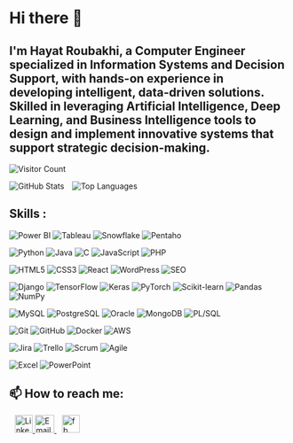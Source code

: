# Hi there 👋

## I'm Hayat Roubakhi, a Computer Engineer specialized in Information Systems and Decision Support, with hands-on experience in developing intelligent, data-driven solutions. Skilled in leveraging Artificial Intelligence, Deep Learning, and Business Intelligence tools to design and implement innovative systems that support strategic decision-making.
![Visitor Count](https://visitor-badge.laobi.icu/badge?page_id=hayatvhyr.profile)
<p>
  <img src="https://github-readme-stats.vercel.app/api?username=hayatvyhr&show_icons=true&theme=tokyonight" alt="GitHub Stats" style="display:inline-block; margin-right: 10px;" />
  <img src="https://github-readme-stats.vercel.app/api/top-langs/?username=hayatvyhr&layout=compact&theme=tokyonight" alt="Top Languages" style="display:inline-block;" />
</p>




## Skills :
<!-- Data & BI -->
![Power BI](https://img.shields.io/badge/Power%20BI-F2C811?style=for-the-badge&logo=powerbi&logoColor=black)
![Tableau](https://img.shields.io/badge/Tableau-E97627?style=for-the-badge&logo=Tableau&logoColor=white)
![Snowflake](https://img.shields.io/badge/Snowflake-29B5E8?style=for-the-badge&logo=snowflake&logoColor=white)
![Pentaho](https://img.shields.io/badge/Spoon(Pentaho)-F47C00?style=for-the-badge)
<!-- Programming Languages -->
![Python](https://img.shields.io/badge/python-%2399aab5?style=for-the-badge&logo=python)
![Java](https://img.shields.io/badge/java-blue?style=for-the-badge&logo=java)
![C](https://img.shields.io/badge/C-00599C?style=for-the-badge&logo=c&logoColor=white)
![JavaScript](https://img.shields.io/badge/javascript-%23F7DF1E?style=for-the-badge&logo=javascript&logoColor=black)
![PHP](https://img.shields.io/badge/php-black?style=for-the-badge&logo=php)

<!-- Web & CMS -->
![HTML5](https://img.shields.io/badge/html-%23d9534f?style=for-the-badge&logo=html5&logoColor=black)
![CSS3](https://img.shields.io/badge/css-%231572B6?style=for-the-badge&logo=css3&logoColor=black)
![React](https://img.shields.io/badge/react-blue?style=for-the-badge&logo=react)
![WordPress](https://img.shields.io/badge/wordpress-%2321759B?style=for-the-badge&logo=wordpress&logoColor=white)
![SEO](https://img.shields.io/badge/SEO-%2399aab5?style=for-the-badge)

<!-- Frameworks & Libraries -->
![Django](https://img.shields.io/badge/Django-092E20?style=for-the-badge&logo=django&logoColor=green)
![TensorFlow](https://img.shields.io/badge/TensorFlow-FF6F00?style=for-the-badge&logo=TensorFlow&logoColor=white)
![Keras](https://img.shields.io/badge/Keras-D00000?style=for-the-badge&logo=keras&logoColor=white)
![PyTorch](https://img.shields.io/badge/PyTorch-EE4C2C?style=for-the-badge&logo=PyTorch&logoColor=white)
![Scikit-learn](https://img.shields.io/badge/Scikit--learn-F7931E?style=for-the-badge&logo=scikit-learn&logoColor=black)
![Pandas](https://img.shields.io/badge/Pandas-150458?style=for-the-badge&logo=pandas&logoColor=white)
![NumPy](https://img.shields.io/badge/NumPy-013243?style=for-the-badge&logo=numpy&logoColor=white)

<!-- Databases -->
![MySQL](https://img.shields.io/badge/mysql-%234479A1?style=for-the-badge&logo=mysql&logoColor=black)
![PostgreSQL](https://img.shields.io/badge/PostgreSQL-316192?style=for-the-badge&logo=postgresql&logoColor=white)
![Oracle](https://img.shields.io/badge/OracleDB-%23F80000?style=for-the-badge&logo=oracle&logoColor=white)
![MongoDB](https://img.shields.io/badge/mongodb-%2347A248?style=for-the-badge&logo=mongodb&logoColor=black)
![PL/SQL](https://img.shields.io/badge/PLSQL-ff5733?style=for-the-badge)


<!-- DevOps / Tools -->
![Git](https://img.shields.io/badge/GIT-E44C30?style=for-the-badge&logo=git&logoColor=white)
![GitHub](https://img.shields.io/badge/GitHub-181717?style=for-the-badge&logo=github&logoColor=white)
![Docker](https://img.shields.io/badge/Docker-2496ED?style=for-the-badge&logo=docker&logoColor=white)
![AWS](https://img.shields.io/badge/AWS-232F3E?style=for-the-badge&logo=amazonaws&logoColor=white)

<!-- Management / Methodology -->
![Jira](https://img.shields.io/badge/Jira-0052CC?style=for-the-badge&logo=jira&logoColor=white)
![Trello](https://img.shields.io/badge/Trello-0052CC?style=for-the-badge&logo=trello&logoColor=white)
![Scrum](https://img.shields.io/badge/Scrum-6DB33F?style=for-the-badge)
![Agile](https://img.shields.io/badge/Agile-%230055cc?style=for-the-badge)

<!-- Office -->
![Excel](https://img.shields.io/badge/Microsoft_Excel-217346?style=for-the-badge&logo=microsoft-excel&logoColor=white)
![PowerPoint](https://img.shields.io/badge/Microsoft_PowerPoint-B7472A?style=for-the-badge&logo=microsoft-powerpoint&logoColor=white)










## 📫 How to reach me:


<div>
  <a href="https://www.linkedin.com/in/hayat-roubakhi-97ba051b3/" style="margin-left: 10px;">
    <img src="https://upload.wikimedia.org/wikipedia/commons/c/ca/LinkedIn_logo_initials.png" alt="LinkedIn" style="width: 32px; height: 32px;">
  </a>
  <a href="mailto:hayatroubakhi21@gmail.com" style="margin-left: 10rpx;">
    <img src="https://cdn4.iconfinder.com/data/icons/social-media-logos-6/512/112-gmail_email_mail-512.png" alt="Email" style="width: 35px; height: 32px;">
  </a>
  <a href="https://www.facebook.com/hayat.roubakhi" style="margin-left: 10px;">
    <img src="https://upload.wikimedia.org/wikipedia/commons/thumb/1/1b/Facebook_icon.svg/2048px-Facebook_icon.svg.png" alt="fb" style="width: 32px; height: 32px;">
  </a>
</div>




<!--
**hayatvyhr/hayatvyhr** is a ✨ _special_ ✨ repository because its `README.md` (this file) appears on your GitHub profile.

Here are some ideas to get you started:

- 🔭 I’m currently working on ...
- 🌱 I’m currently learning ...
- 👯 I’m looking to collaborate on ...
- 🤔 I’m looking for help with ...
- 💬 Ask me about ...
- 📫 How to reach me: ...
- 😄 Pronouns: ...
- ⚡ Fun fact: ...
-->
